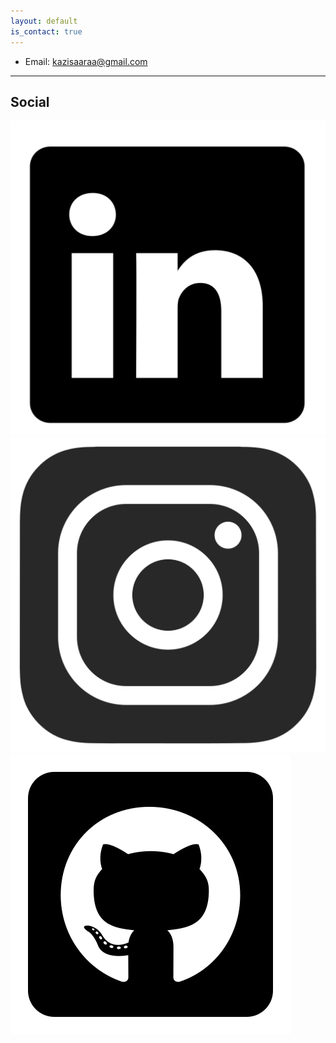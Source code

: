 ```yaml
---
layout: default
is_contact: true
---
```


* Email: [kazisaaraa@gmail.com](mailto:kazisaaraa@gmail.com)

---

## Social

<a href="https://www.linkedin.com/in/saaraa-kazi-54752118b/"><img class="logoSize" src="linkedin_icon.png" alt="linkedin logo" /></a>
<a href="https://instagram.com/escapslockism?igshid=MWkwNnNsN29nODlheQ%3D%3D&utm_source=qr"><img class="logoSize" src="instagram_icon.png" alt="instagram logo"/></a>
<a href="https://github.com/Saphiraa"><img class="logoSize" src="github_icon.png" alt="github logo"/></a>
